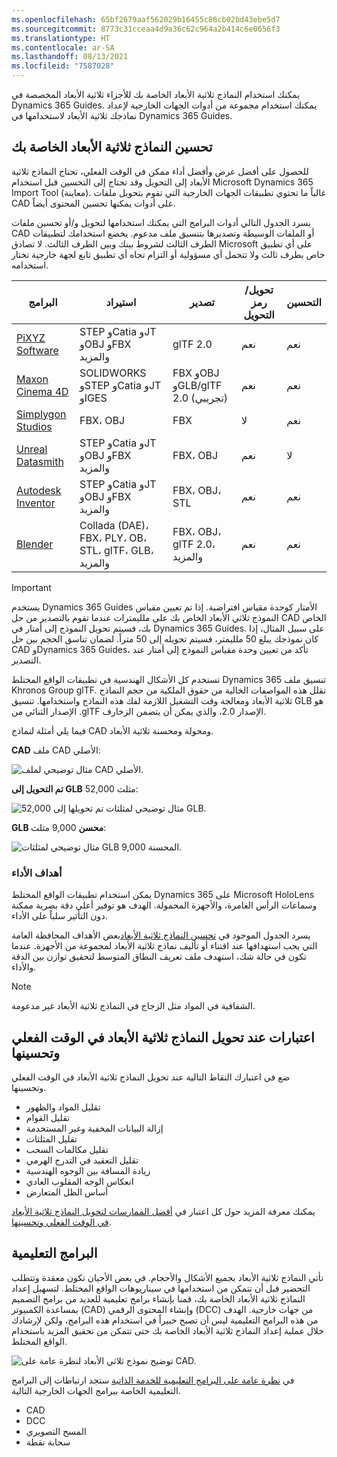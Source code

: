 ```yaml
---
ms.openlocfilehash: 65bf2679aaf562029b16455c86cb02bd43ebe5d7
ms.sourcegitcommit: 8773c31cceaa4d9a36c62c964a2b414c6e0656f3
ms.translationtype: HT
ms.contentlocale: ar-SA
ms.lasthandoff: 08/13/2021
ms.locfileid: "7587028"
---
```

يمكنك استخدام النماذج ثلاثية الأبعاد الخاصة بك للأجزاء ثلاثية الأبعاد المخصصة في Dynamics 365 Guides. يمكنك استخدام مجموعة من أدوات الجهات الخارجية لإعداد نماذجك ثلاثية الأبعاد لاستخدامها في Dynamics 365 Guides. 

## <a name="optimize-your-3d-models"></a>تحسين النماذج ثلاثية الأبعاد الخاصة بك

للحصول على أفضل عرض وأفضل أداء ممكن في الوقت الفعلي، تحتاج النماذج ثلاثية الأبعاد إلى التحويل وقد تحتاج إلى التحسين قبل استخدام Microsoft Dynamics 365 Import Tool (معاينة). غالباً ما تحتوي تطبيقات الجهات الخارجية التي تقوم بتحويل ملفات CAD على أدوات يمكنها تحسين المحتوى أيضاً.

يسرد الجدول التالي أدوات البرامج التي يمكنك استخدامها لتحويل و/أو تحسين ملفات CAD أو الملفات الوسيطة وتصديرها بتنسيق ملف مدعوم. يخضع استخدامك لتطبيقات الطرف الثالث لشروط بينك وبين الطرف الثالث. لا تصادق Microsoft على أي تطبيق خاص بطرف ثالث ولا تتحمل أي مسؤولية أو التزام تجاه أي تطبيق تابع لجهة خارجية تختار استخدامه.

|البرامج|استيراد|تصدير|تحويل/رمز التحويل|التحسين|
|---------------------------------|----------------------------------------|--------------------|--------------------|-------------------|
|[PiXYZ Software](https://aka.ms/Pixyz/?azure-portal=true)|STEP وCatia وJT وOBJ وFBX والمزيد|glTF 2.0|نعم|نعم|
|[Maxon Cinema 4D](https://aka.ms/MaxonCinema4D/?azure-portal=true)|SOLIDWORKS وSTEP وCatia وJT وIGES|FBX وOBJ وGLB/glTF 2.0 (تجريبي)|نعم|نعم|
|[Simplygon Studios](https://aka.ms/Simplygonsoftware/?azure-portal=true)|FBX، OBJ|FBX|لا|نعم|
|[Unreal Datasmith](https://aka.ms/UnrealDatasmithsoftware/?azure-portal=true)|STEP وCatia وJT وOBJ وFBX والمزيد|FBX، OBJ|نعم|لا|
|[Autodesk Inventor](https://aka.ms/AutodeskInventorSoftware/?azure-portal=true)|STEP وCatia وJT وOBJ وFBX والمزيد|FBX، OBJ، STL|نعم|نعم|
|[Blender](https://www.blender.org/?azure-portal=true)|Collada (DAE)، FBX، PLY، OB، STL، glTF، GLB، والمزيد|FBX، OBJ، glTF 2.0، والمزيد|نعم|نعم|

> [!Important]
> يستخدم Dynamics 365 Guides الأمتار كوحدة مقياس افتراضية. إذا تم تعيين مقياس النموذج ثلاثي الأبعاد الخاص بك على ملليمترات عندما تقوم بالتصدير من حل CAD الخاص بك، فسيتم تحويل النموذج إلى أمتار في Dynamics 365 Guides. على سبيل المثال، إذا كان نموذجك يبلغ 50 ملليمتر، فسيتم تحويله إلى 50 متراً. لضمان تناسق الحجم بين حل CAD وDynamics 365 Guides، تأكد من تعيين وحدة مقياس النموذج إلى أمتار عند التصدير.

تستخدم كل الأشكال الهندسية في تطبيقات الواقع المختلط Dynamics 365 تنسيق ملف Khronos Group glTF. تقلل هذه المواصفات الخالية من حقوق الملكية من حجم النماذج ثلاثية الأبعاد ومعالجة وقت التشغيل اللازمة لفك هذه النماذج واستخدامها. تنسيق GLB هو الإصدار الثنائي من .glTF الإصدار 2.0، والذي يمكن أن يتضمن الزخارف.

فيما يلي أمثلة لنماذج CAD ومحولة ومحسنة ثلاثية الأبعاد.

**CAD** ملف CAD الأصلي:

![مثال توضيحي لملف CAD الأصلي.](../media/cad.png)

**تم التحويل إلى GLB** 52,000 مثلث:

![مثال توضيحي لمثلثات تم تحويلها إلى 52,000 GLB.](../media/converted.png)

**GLB‎ محسن** 9,000 مثلث:

![مثال توضيحي لمثلثات GLB 9,000 المحسنة.](../media/optimized.png)

### <a name="performance-targets"></a>أهداف الأداء
يمكن استخدام تطبيقات الواقع المختلط Dynamics 365 على Microsoft HoloLens وسماعات الرأس الغامرة، والأجهزة المحمولة. الهدف هو توفير أعلى دقة بصرية ممكنة دون التأثير سلباً على الأداء.

يسرد الجدول الموجود في [تحسين النماذج ثلاثية الأبعاد](/dynamics365/mixed-reality/import-tool/optimize-models/?azure-portal=true)بعض الأهداف المحافظة العامة التي يجب استهدافها عند اقتناء أو تأليف نماذج ثلاثية الأبعاد لمجموعة من الأجهزة. عندما تكون في حالة شك، استهدف ملف تعريف النطاق المتوسط ​​لتحقيق توازن بين الدقة والأداء.

> [!NOTE]
> الشفافية في المواد مثل الزجاج في النماذج ثلاثية الأبعاد غير مدعومة.

## <a name="considerations-when-converting-and-optimizing-real-time-3d-models"></a>اعتبارات عند تحويل النماذج ثلاثية الأبعاد في الوقت الفعلي وتحسينها

ضع في اعتبارك النقاط التالية عند تحويل النماذج ثلاثية الأبعاد في الوقت الفعلي وتحسينها.

- تقليل المواد والظهور
- تقليل القوام
- إزالة البيانات المخفية وغير المستخدمة
- تقليل المثلثات
- تقليل مكالمات السحب
- تقليل التعقيد في التدرج الهرمي
- زيادة المسافة بين الوجوه الهندسية
- انعكاس الوجه المقلوب العادي
- أساس الظل المتعارض

يمكنك معرفة المزيد حول كل اعتبار في [أفضل الممارسات لتحويل النماذج ثلاثية الأبعاد في الوقت الفعلي وتحسينها](/dynamics365/mixed-reality/import-tool/best-practices/?azure-portal=true).

## <a name="tutorials"></a>البرامج التعليمية 
تأتي النماذج ثلاثية الأبعاد بجميع الأشكال والأحجام. في بعض الأحيان تكون معقدة وتتطلب التحضير قبل أن تتمكن من استخدامها في سيناريوهات الواقع المختلط. لتسهيل إعداد النماذج ثلاثية الأبعاد الخاصة بك، قمنا بإنشاء برامج تعليمية للعديد من برامج التصميم بمساعدة الكمبيوتر (CAD) وإنشاء المحتوى الرقمي (DCC) من جهات خارجية. الهدف من هذه البرامج التعليمية ليس أن تصبح خبيراً في استخدام هذه البرامج، ولكن لإرشادك خلال عملية إعداد النماذج ثلاثية الأبعاد الخاصة بك حتى تتمكن من تحقيق المزيد باستخدام الواقع المختلط.

![توضيح نموذج ثلاثي الأبعاد لنظرة عامة على CAD.](../media/overview-cad2poly.png)

في [نظرة عامة على البرامج التعليمية للخدمة الذاتية](/dynamics365/mixed-reality/import-tool/tutorials-overview/?azure-portal=true) ستجد ارتباطات إلى البرامج التعليمية الخاصة ببرامج الجهات الخارجية التالية.

- CAD
- DCC
- المسح التصويري
- سحابة نقطة